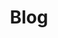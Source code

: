 ---
title: Blog
summary: Random thoughts and notes on algorithms, computer architecture, HPC, software, and figuring out a career
---